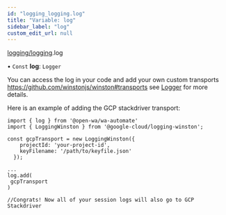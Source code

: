 ```yaml
---
id: "logging_logging.log"
title: "Variable: log"
sidebar_label: "log"
custom_edit_url: null
---
```


[logging/logging](/api/modules/logging_logging.md).log

• `Const` **log**: `Logger`

You can access the log in your code and add your own custom transports
https://github.com/winstonjs/winston#transports
see [Logger](https://github.com/winstonjs/winston#transports) for more details. 

Here is an example of adding the GCP stackdriver transport:

```
import { log } from '@open-wa/wa-automate'
import { LoggingWinston } from '@google-cloud/logging-winston';

const gcpTransport = new LoggingWinston({
    projectId: 'your-project-id',
    keyFilename: '/path/to/keyfile.json'
  });

...
log.add(
 gcpTransport
)

//Congrats! Now all of your session logs will also go to GCP Stackdriver
```
